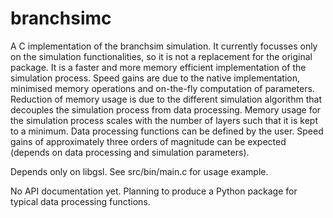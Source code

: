 # branchsimc
A C implementation of the branchsim simulation. It currently focusses only on the simulation functionalities, so it is not a replacement for the original package. It is a faster and more memory efficient implementation of the simulation process. Speed gains are due to the native implementation, minimised memory operations and on-the-fly computation of parameters. Reduction of memory usage is due to the different simulation algorithm that decouples the simulation process from data processing. Memory usage for the simulation process scales with the number of layers such that it is kept to a minimum. Data processing functions can be defined by the user. Speed gains of approximately three orders of magnitude can be expected (depends on data processing and simulation parameters).

Depends only on libgsl. See src/bin/main.c for usage example.

No API documentation yet. Planning to produce a Python package for typical data processing functions.
